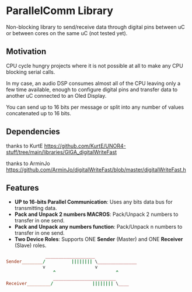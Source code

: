 
# ParallelComm Library

Non-blocking library to send/receive data through digital pins between uC or 
between cores on the same uC (not tested yet).

## Motivation

CPU cycle hungry projects where it is not possible at all to make any 
CPU blocking serial calls.

In my case, an audio DSP consumes almost all of the CPU leaving only a few time 
available, enough to configure digital pins and 
transfer data to another uC connected to an Oled Display.

You can send up to 16 bits per message or split into any number of values concatenated up to 16 bits.

## Dependencies

thanks to KurtE
https://github.com/KurtE/UNOR4-stuff/tree/main/libraries/GIGA_digitalWriteFast

thanks to ArminJo
https://github.com/ArminJo/digitalWriteFast/blob/master/digitalWriteFast.h

## Features

- **UP to 16-bits Parallel Communication**: Uses any bits data bus for transmitting data.
- **Pack and Unpack 2 numbers MACROS**: Pack/Unpack 2 numbers to transfer in one send.
- **Pack and Unpack any numbers function**: Pack/Unpack n numbers to transfer in one send.
- **Two Device Roles**: Supports ONE **Sender** (Master) and ONE **Receiver** (Slave) roles.


```ruby
               ___________________
Sender________/          |||||||| \_______________
              v                   v
                  ^                       ^
                  ________________________
Receiver_________/               |||||||| \____

```